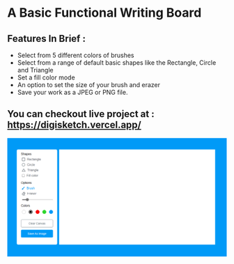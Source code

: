 # A Basic Functional Writing Board

## Features In  Brief :
- Select from 5 different colors of brushes
- Select from a range of default basic shapes like the Rectangle, Circle and Triangle
- Set a fill color mode 
- An option to set the size of your brush and erazer
- Save your work as a JPEG or PNG file.

## You can checkout live project at : https://digisketch.vercel.app/

<img src="./shot.PNG" width="600"/>
